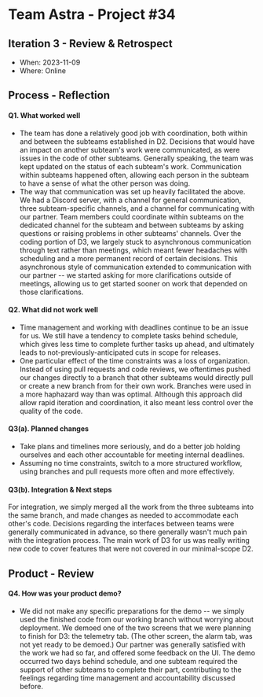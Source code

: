 
# Team Astra - Project #34

## Iteration 3 - Review & Retrospect

 * When: 2023-11-09
 * Where: Online

## Process - Reflection


#### Q1. What worked well

 * The team has done a relatively good job with coordination,
both within and between the subteams established in D2.
Decisions that would have an impact on another subteam's work were communicated,
as were issues in the code of other subteams.
Generally speaking, the team was kept updated on the status of each subteam's work.
Communication within subteams happened often,
allowing each person in the subteam to have a sense of what the other person was doing.
 * The way that communication was set up heavily facilitated the above.
We had a Discord server, with a channel for general communication, three subteam-specific channels,
and a channel for communicating with our partner.
Team members could coordinate within subteams on the dedicated channel for the subteam
and between subteams by asking questions or raising problems in other subteams' channels.
Over the coding portion of D3, we largely stuck to asynchronous communication through text rather than meetings,
which meant fewer headaches with scheduling and a more permanent record of certain decisions.
This asynchronous style of communication extended to communication with our partner --
we started asking for more clarifications outside of meetings,
allowing us to get started sooner on work that depended on those clarifications.


#### Q2. What did not work well

 * Time management and working with deadlines continue to be an issue for us.
We still have a tendency to complete tasks behind schedule,
which gives less time to complete further tasks up ahead,
and ultimately leads to not-previously-anticipated cuts in scope for releases.
 * One particular effect of the time constraints was a loss of organization.
Instead of using pull requests and code reviews, we oftentimes pushed our changes directly to a branch
that other subteams would directly pull or create a new branch from for their own work.
Branches were used in a more haphazard way than was optimal.
Although this approach did allow rapid iteration and coordination,
it also meant less control over the quality of the code.


#### Q3(a). Planned changes

 * Take plans and timelines more seriously,
and do a better job holding ourselves and each other accountable for meeting internal deadlines.
 * Assuming no time constraints, switch to a more structured workflow,
using branches and pull requests more often and more effectively.


#### Q3(b). Integration & Next steps

For integration, we simply merged all the work from the three subteams into the same branch,
and made changes as needed to accommodate each other's code.
Decisions regarding the interfaces between teams were generally communicated in advance,
so there generally wasn't much pain with the integration process.
The main work of D3 for us was really writing new code to cover features
that were not covered in our minimal-scope D2.


## Product - Review

#### Q4. How was your product demo?

 * We did not make any specific preparations for the demo --
we simply used the finished code from our working branch without worrying about deployment.
We demoed one of the two screens that we were planning to finish for D3: the telemetry tab.
(The other screen, the alarm tab, was not yet ready to be demoed.)
Our partner was generally satisfied with the work we had so far, and offered some feedback on the UI.
The demo occurred two days behind schedule,
and one subteam required the support of other subteams to complete their part,
contributing to the feelings regarding time management and accountability discussed before.
